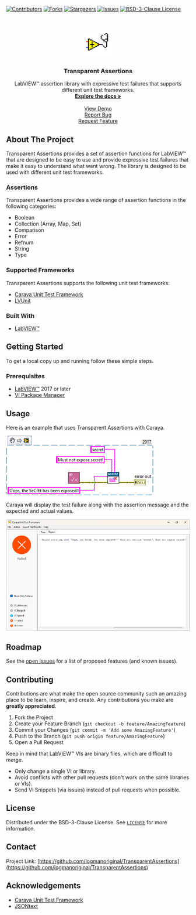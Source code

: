 <!-- Based on https://github.com/othneildrew/Best-README-Template -->
<!-- PROJECT SHIELDS -->
<!--
*** I'm using markdown "reference style" links for readability.
*** Reference links are enclosed in brackets [ ] instead of parentheses ( ).
*** See the bottom of this document for the declaration of the reference variables
*** for contributors-url, forks-url, etc. This is an optional, concise syntax you may use.
*** https://www.markdownguide.org/basic-syntax/#reference-style-links
-->
[![Contributors][contributors-shield]][contributors-url]
[![Forks][forks-shield]][forks-url]
[![Stargazers][stars-shield]][stars-url]
[![Issues][issues-shield]][issues-url]
[![BSD-3-Clause License][license-shield]][license-url]

<!-- PROJECT LOGO -->
<br>
<p align="center">
  <a href="https://github.com/logmanoriginal/TransparentAssertions">
    <img src="images/logo.png" alt="Logo" width="80" height="80">
  </a>

  <h3 align="center">Transparent Assertions</h3>

  <p align="center">
    LabVIEW&trade; assertion library with expressive test failures that supports different unit test frameworks.
    <br>
    <a href="https://github.com/logmanoriginal/TransparentAssertions"><strong>Explore the docs »</strong></a>
    <br>
    <br>
    <a href="https://github.com/logmanoriginal/TransparentAssertions">View Demo</a>
    <br>
    <a href="https://github.com/logmanoriginal/TransparentAssertions/issues">Report Bug</a>
    <br>
    <a href="https://github.com/logmanoriginal/TransparentAssertions/issues">Request Feature</a>
  </p>
</p>

## About The Project

Transparent Assertions provides a set of assertion functions for LabVIEW&trade; that are designed to be easy to use and provide expressive test failures that make it easy to understand what went wrong. The library is designed to be used with different unit test frameworks.

### Assertions
Transparent Assertions provides a wide range of assertion functions in the following categories:

* Boolean
* Collection (Array, Map, Set)
* Comparison
* Error
* Refnum
* String
* Type

### Supported Frameworks

Transparent Assertions supports the following unit test frameworks:
* [Caraya Unit Test Framework](https://github.com/vipm-io/Caraya)
* [LVUnit](https://github.com/logmanoriginal/LVUnit)

### Built With

* [LabVIEW&trade;](https://www.ni.com/labview)

## Getting Started

To get a local copy up and running follow these simple steps.

### Prerequisites

* [LabVIEW&trade;](https://ni.com/labview) 2017 or later
* [VI Package Manager](https://vipm.io/download/)

## Usage

Here is an example that uses Transparent Assertions with Caraya.

![Example](images/caraya-example.png)

Caraya will display the test failure along with the assertion message and the expected and actual values.

![Example Failure](images/caraya-example-failure.png)

## Roadmap

See the [open issues](https://github.com/logmanoriginal/TransparentAssertions/issues) for a list of proposed features (and known issues).

## Contributing

Contributions are what make the open source community such an amazing place to be learn, inspire, and create. Any contributions you make are **greatly appreciated**.

1. Fork the Project
2. Create your Feature Branch (`git checkout -b feature/AmazingFeature`)
3. Commit your Changes (`git commit -m 'Add some AmazingFeature'`)
4. Push to the Branch (`git push origin feature/AmazingFeature`)
5. Open a Pull Request

Keep in mind that LabVIEW&trade; VIs are binary files, which are difficult to merge.
- Only change a single VI or library.
- Avoid conflicts with other pull requests (don't work on the same libraries or VIs).
- Send VI Snippets (via issues) instead of pull requests when possible.

## License

Distributed under the BSD-3-Clause License. See [`LICENSE`](LICENSE.txt) for more information.

## Contact

Project Link: [https://github.com/logmanoriginal/TransparentAssertions](https://github.com/logmanoriginal/TransparentAssertions)

## Acknowledgements

* [Caraya Unit Test Framework](https://github.com/JKISoftware/Caraya)
* [JSONtext](https://bitbucket.org/drjdpowell/jsontext)

<!-- MARKDOWN LINKS & IMAGES -->
<!-- https://www.markdownguide.org/basic-syntax/#reference-style-links -->
[contributors-shield]: https://img.shields.io/github/contributors/logmanoriginal/TransparentAssertions?style=for-the-badge
[contributors-url]: https://github.com/logmanoriginal/TransparentAssertions/graphs/contributors
[forks-shield]: https://img.shields.io/github/forks/logmanoriginal/TransparentAssertions?style=for-the-badge
[forks-url]: https://github.com/logmanoriginal/TransparentAssertions/network/members
[stars-shield]: https://img.shields.io/github/stars/logmanoriginal/TransparentAssertions?style=for-the-badge
[stars-url]: https://github.com/logmanoriginal/TransparentAssertions/stargazers
[issues-shield]: https://img.shields.io/github/issues/logmanoriginal/TransparentAssertions?style=for-the-badge
[issues-url]: https://github.com/logmanoriginal/TransparentAssertions/issues
[license-shield]: https://img.shields.io/github/license/logmanoriginal/TransparentAssertions?style=for-the-badge
[license-url]: https://github.com/logmanoriginal/TransparentAssertions/blob/master/LICENSE.txt
